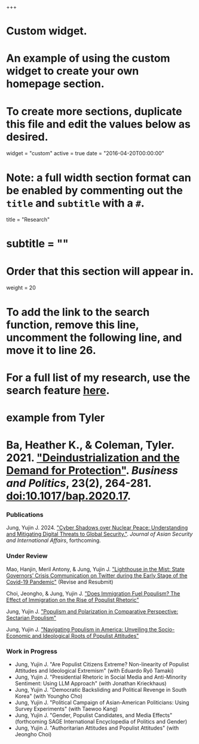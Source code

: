 +++
# Custom widget.
# An example of using the custom widget to create your own homepage section.
# To create more sections, duplicate this file and edit the values below as desired.
widget = "custom"
active = true
date = "2016-04-20T00:00:00"

# Note: a full width section format can be enabled by commenting out the `title` and `subtitle` with a `#`.
title = "Research"
# subtitle = ""


# Order that this section will appear in.
weight = 20

# To add the link to the search function, remove this line, uncomment the following line, and move it to line 26.
# For a full list of my research, use the search feature [here](https://www.jacobauthement.com/publication).

# example from Tyler
# Ba, Heather K., & Coleman, Tyler. 2021. ["Deindustrialization and the Demand for Protection"](https://www.tyler-coleman.com/publication/bacoleman2021). _Business and Politics_, 23(2), 264-281. [doi:10.1017/bap.2020.17](https://doi.org/10.1017/bap.2020.17).


### Publications
Jung, Yujin J. 2024. ["Cyber Shadows over Nuclear Peace: Understanding and Mitigating Digital Threats to Global Security."](https://www.yujinjuliajung.com/publication/JungURa"). _Journal of Asian Security and International Affairs_, forthcoming.

### Under Review
<p> Mao, Hanjin, Meril Antony, & Jung, Yujin J. <a href="https://www.yujinjuliajung.com/publication/MaoAntonyJungUR"> "Lighthouse in the Mist: State Governors’ Crisis Communication on Twitter during the Early Stage of the Covid-19 Pandemic"</a> (Revise and Resubmit) </p>
<p> Choi, Jeongho, & Jung, Yujin J. <a href="https://www.yujinjuliajung.com/publication/JungURa"> "Does Immigration Fuel Populism? The Effect of Immigration on the Rise of Populist Rhetoric"</a>   </p>
<p> Jung, Yujin J. <a href="https://www.yujinjuliajung.com/publication/JungURa"> "Populism and Polarization in Comparative Perspective: Sectarian Populism"</a> </p>
<p> Jung, Yujin J. <a href="https://www.yujinjuliajung.com/publication/JungURa">  "Navigating Populism in America: Unveiling the Socio-Economic and Ideological Roots of Populist Attitudes" </a>  </p>
</div>


### Work in Progress
+ Jung, Yujin J. "Are Populist Citizens Extreme? Non-linearity of Populist Attitudes and Ideological Extremism"  (with Eduardo Ryô Tamaki) 
+ Jung, Yujin J. "Presidential Rhetoric in Social Media and Anti-Minority Sentiment: Using LLM Approach" (with Jonathan Krieckhaus) 
+ Jung, Yujin J. "Democratic Backsliding and Political Revenge in South Korea"  (with Youngho Cho) 
+ Jung, Yujin J. "Political Campaign of Asian-American Politicians: Using Survey Experiments" (with Taewoo Kang)
+ Jung, Yujin J. "Gender, Populist Candidates, and Media Effects" (forthcoming SAGE International Encyclopedia of Politics and Gender)
+ Jung, Yujin J. "Authoritarian Attitudes and Populist Attitudes" (with  Jeongho Choi) 

